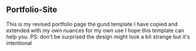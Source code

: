 ## Portfolio-Site
This is my revised portfolio page the gund template I have copied and extended with my own nuances for my own use I hope this template can help you.  PS: don't be surprised the design might look a bit strange but it's intentional
